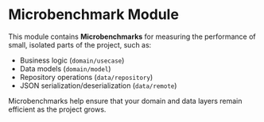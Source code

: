 # Microbenchmark Module

This module contains **Microbenchmarks** for measuring the performance of small, isolated parts of the project, such as:
- Business logic (`domain/usecase`)
- Data models (`domain/model`)
- Repository operations (`data/repository`)
- JSON serialization/deserialization (`data/remote`)

Microbenchmarks help ensure that your domain and data layers remain efficient as the project grows.
